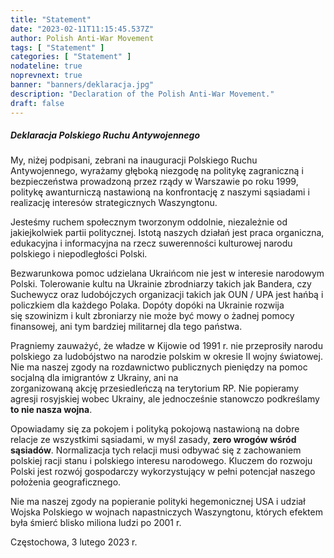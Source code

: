 ```yaml
---
title: "Statement"
date: "2023-02-11T11:15:45.537Z"
author: Polish Anti-War Movement
tags: [ "Statement" ]
categories: [ "Statement" ]
nodateline: true
noprevnext: true
banner: "banners/deklaracja.jpg"
description: "Declaration of the Polish Anti-War Movement."
draft: false
---
```


##### Deklaracja Polskiego Ruchu Antywojennego


My, niżej podpisani, zebrani na inauguracji Polskiego Ruchu Antywojennego,
wyrażamy głęboką niezgodę na politykę zagraniczną i bezpieczeństwa prowadzoną
przez rządy w Warszawie po roku 1999, politykę awanturniczą nastawioną
na konfrontację z naszymi sąsiadami i realizację interesów strategicznych
Waszyngtonu.


Jesteśmy ruchem społecznym tworzonym oddolnie, niezależnie od jakiejkolwiek
partii politycznej. Istotą naszych działań jest praca organiczna, edukacyjna
i informacyjna na rzecz suwerenności kulturowej narodu polskiego i niepodległości
Polski.


Bezwarunkowa pomoc udzielana Ukraińcom nie jest w interesie narodowym Polski.
Tolerowanie kultu na Ukrainie zbrodniarzy takich jak Bandera, czy Suchewycz
oraz ludobójczych organizacji takich jak OUN / UPA jest hańbą i policzkiem
dla każdego Polaka. Dopóty dopóki na Ukrainie rozwija się szowinizm i kult
zbroniarzy nie może być mowy o żadnej pomocy finansowej, ani tym bardziej
militarnej dla tego państwa.


Pragniemy zauważyć, że władze w Kijowie od 1991 r. nie przeprosiły narodu polskiego
za ludobójstwo na narodzie polskim w okresie II wojny światowej. Nie ma naszej zgody
na rozdawnictwo publicznych pieniędzy na pomoc socjalną dla imigrantów z Ukrainy,
ani na zorganizowaną akcję przesiedleńczą na terytorium RP. Nie popieramy agresji
rosyjskiej wobec Ukrainy, ale jednocześnie stanowczo podkreślamy __to nie nasza wojna__.


Opowiadamy się za pokojem i polityką pokojową nastawioną na dobre relacje ze wszystkimi
sąsiadami, w myśl zasady, __zero wrogów wśród sąsiadów__. Normalizacja tych relacji musi
odbywać się z zachowaniem polskiej racji stanu i polskiego interesu narodowego. Kluczem
do rozwoju Polski jest rozwój gospodarczy wykorzystujący w pełni potencjał naszego
położenia geograficznego.


Nie ma naszej zgody na popieranie polityki hegemonicznej USA i udział Wojska Polskiego
w wojnach napastniczych Waszyngtonu, których efektem była śmierć blisko miliona ludzi
po 2001 r.


Częstochowa, 3 lutego 2023 r.